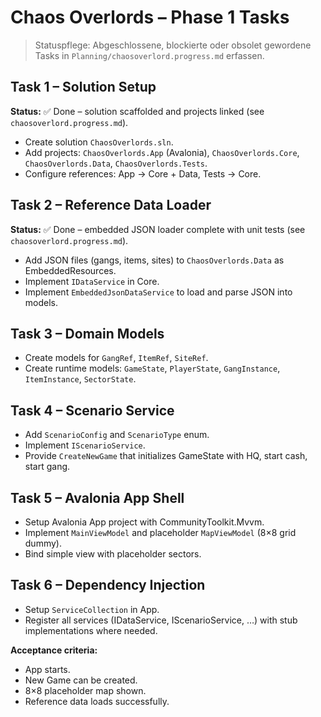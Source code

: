 # Chaos Overlords – Phase 1 Tasks

> Statuspflege: Abgeschlossene, blockierte oder obsolet gewordene Tasks in `Planning/chaosoverlord.progress.md` erfassen.

## Task 1 – Solution Setup
**Status:** ✅ Done – solution scaffolded and projects linked (see `chaosoverlord.progress.md`).
- Create solution `ChaosOverlords.sln`.
- Add projects: `ChaosOverlords.App` (Avalonia), `ChaosOverlords.Core`, `ChaosOverlords.Data`, `ChaosOverlords.Tests`.
- Configure references: App → Core + Data, Tests → Core.

## Task 2 – Reference Data Loader
**Status:** ✅ Done – embedded JSON loader complete with unit tests (see `chaosoverlord.progress.md`).
- Add JSON files (gangs, items, sites) to `ChaosOverlords.Data` as EmbeddedResources.
- Implement `IDataService` in Core.
- Implement `EmbeddedJsonDataService` to load and parse JSON into models.

## Task 3 – Domain Models
- Create models for `GangRef`, `ItemRef`, `SiteRef`.
- Create runtime models: `GameState`, `PlayerState`, `GangInstance`, `ItemInstance`, `SectorState`.

## Task 4 – Scenario Service
- Add `ScenarioConfig` and `ScenarioType` enum.
- Implement `IScenarioService`.
- Provide `CreateNewGame` that initializes GameState with HQ, start cash, start gang.

## Task 5 – Avalonia App Shell
- Setup Avalonia App project with CommunityToolkit.Mvvm.
- Implement `MainViewModel` and placeholder `MapViewModel` (8×8 grid dummy).
- Bind simple view with placeholder sectors.

## Task 6 – Dependency Injection
- Setup `ServiceCollection` in App.
- Register all services (IDataService, IScenarioService, …) with stub implementations where needed.

**Acceptance criteria:**
- App starts.
- New Game can be created.
- 8×8 placeholder map shown.
- Reference data loads successfully.
